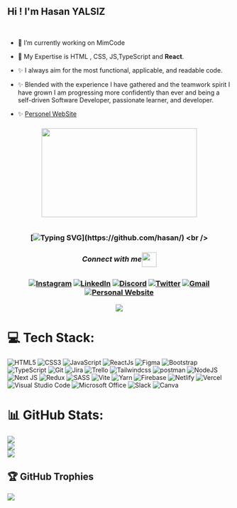 ## Hi ! I'm Hasan YALSIZ
<br>


- 🔭 I’m currently working on MimCode
- 🌱 My Expertise is HTML , CSS, JS,TypeScript and **React**.
- ✨ I always aim for the most functional, applicable, and readable code.
- ✨ Blended with the experience I have gathered and the teamwork spirit I have grown I am progressing more confidently than ever and being a self-driven Software Developer, passionate learner, and developer.

- ✨  [Personel WebSite](https://hasanyalsiz.netlify.app/)

  <!--  Welcome To My Github Profile <a href="https://github.com/Doganmbd?tab=repositories"><img src="https://media.giphy.com/media/hvRJCLFzcasrR4ia7z/giphy.gif" width="25px"></a>  -->

<h3 align="center">    <img src="https://www.mygo.ge/uploads/blog/1584023795.jpg" width="350px" height="200px" />
   
   <br />  
   
   <br/> 
    
   [![Typing SVG](https://readme-typing-svg.herokuapp.com?color=%2336BCF7&center=true&vCenter=true&width=1000&lines=Hi+there+👋,+I+am+Hasan+YALSIZ;+Welcome+to+My+Profile!;Always+learning+new+things;I+will+develop+myself+in+the+field+of+IT+for+life;+I+value+teamwork+very+much;)](https://github.com/hasan/)
   <br />

<div align="center">
  
  <h5 align="center">Connect with me<img align="center" src="https://github.com/rajput2107/rajput2107/blob/master/Assets/Handshake.gif" height="33px" /></h5> 
</div>

<div align="center">

[![Instagram](https://img.shields.io/badge/Instagram-%23E4405F.svg?logo=Instagram&logoColor=white)](https://instagram.com/hasanyalsiz) 
[![LinkedIn](https://img.shields.io/badge/LinkedIn-%230077B5.svg?logo=linkedin&logoColor=white)](https://linkedin.com/in/hasanyalsiz/)
[![Discord](https://img.shields.io/badge/Discord-%237289DA.svg?logo=discord&logoColor=white)](https://discordapp.com/users/1104739068723609731)
[![Twitter](https://img.shields.io/badge/Twitter-%2300ACED.svg?logo=Twitter&logoColor=white)](https://twitter.com/Hasanyalsiz)
[![Gmail](https://img.shields.io/badge/Gmail-%23ea4335.svg?logo=Gmail&logoColor=white)](https://mail.google.com/mail/u/0/?tab=wm#all?compose=CllgCJftLxBbdZxQNrJKqLRXxGJflbLDptVDjCbWwlVznzBqsHSfHkfwZsvbgLkKGLgKvpNftWL)
[![Personal Website](https://img.shields.io/badge/PersonalWebsite-%13D2405F.svg?logo=PersonalWebsite&logoColor=white)](https://hasanyalsiz.vercel.app/)


</div>


<div align="center">
  <img src="https://profile-counter.glitch.me/hasanyalsiz/count.svg?" />
</div>


# 💻 Tech Stack:
![HTML5](https://img.shields.io/badge/html5-%23E34F26.svg?style=for-the-badge&logo=html5&logoColor=white) 
![CSS3](https://img.shields.io/badge/css3-%231572B6.svg?style=for-the-badge&logo=css3&logoColor=white) 
![JavaScript](https://img.shields.io/badge/javascript-%23323330.svg?style=for-the-badge&logo=javascript&logoColor=%23F7DF1E)
![ReactJs](https://img.shields.io/badge/react-%2320232a.svg?style=for-the-badge&logo=react&logoColor=%2361DAFB)
![Figma](https://img.shields.io/badge/figma-%2320232a.svg?style=for-the-badge&logo=figma&logoColor=%23b4c4f4,%23b67148)
![Bootstrap](https://img.shields.io/badge/bootstrap-%238511FA.svg?style=for-the-badge&logo=bootstrap&logoColor=white)
![TypeScript](https://img.shields.io/badge/typescript-%23007ACC.svg?style=for-the-badge&logo=typescript&logoColor=white)
![Git](https://img.shields.io/badge/git-%23D7D5C6.svg?style=for-the-badge&logo=git&logoColor=#E34F26) 
![Jira](https://img.shields.io/badge/jira-%230A0FFF.svg?style=for-the-badge&logo=jira&logoColor=white)
![Trello](https://img.shields.io/badge/Trello-%23026AA7.svg?style=for-the-badge&logo=Trello&logoColor=white)
![Tailwindcss](https://img.shields.io/badge/tailwindcss-%23007ACC.svg?style=for-the-badge&logo=tailwindcss&logoColor=white)
![postman](https://img.shields.io/badge/postman-%23E34F26.svg?style=for-the-badge&logo=postman&logoColor=white) 
![NodeJS](https://img.shields.io/badge/node.js-6DA55F?style=for-the-badge&logo=node.js&logoColor=white)
![Next JS](https://img.shields.io/badge/Next-black?style=for-the-badge&logo=next.js&logoColor=white)
![Redux](https://img.shields.io/badge/redux-%23593d88.svg?style=for-the-badge&logo=redux&logoColor=white)
![SASS](https://img.shields.io/badge/SASS-hotpink.svg?style=for-the-badge&logo=SASS&logoColor=white)
![Vite](https://img.shields.io/badge/vite-%23646CFF.svg?style=for-the-badge&logo=vite&logoColor=blue)
![Yarn](https://img.shields.io/badge/yarn-%232B8AB5.svg?style=for-the-badge&logo=yarn&logoColor=white)
![Firebase](https://img.shields.io/badge/firebase-%23039BE5.svg?style=for-the-badge&logo=firebase)
![Netlify](https://img.shields.io/badge/netlify-%23000000.svg?style=for-the-badge&logo=netlify&logoColor=#00C7B7)
![Vercel](https://img.shields.io/badge/vercel-%23000000.svg?style=for-the-badge&logo=vercel&logoColor=white)
![Visual Studio Code](https://img.shields.io/badge/Visual%20Studio%20Code-0078d7.svg?style=for-the-badge&logo=visual-studio-code&logoColor=white)
![Microsoft Office](https://img.shields.io/badge/Microsoft_Office-D83B01?style=for-the-badge&logo=microsoft-office&logoColor=white)
![Slack](https://img.shields.io/badge/Slack-4A154B?style=for-the-badge&logo=slack&logoColor=white)
![Canva](https://img.shields.io/badge/Canva-%2300C4CC.svg?style=for-the-badge&logo=Canva&logoColor=white)

# 📊 GitHub Stats:
![](https://github-readme-stats.vercel.app/api?username=hasanyalsiz&theme=default&hide_border=false&include_all_commits=false&count_private=false)<br/>
![](https://github-readme-streak-stats.herokuapp.com/?user=hasanyalsz&theme=default&hide_border=false)<br/>
![](https://github-readme-stats.vercel.app/api/top-langs/?username=hasanyalsiz&theme=default&hide_border=false&include_all_commits=false&count_private=false&layout=compact)

## 🏆 GitHub Trophies
![](https://github-profile-trophy.vercel.app/?username=hasanyalsiz&theme=radical&no-frame=false&no-bg=true&margin-w=4)
